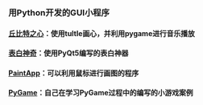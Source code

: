 ### 用Python开发的GUI小程序

#### [丘比特之心](https://github.com/King-Key/Blogger/tree/master/PythonApp/%E4%B8%98%E6%AF%94%E7%89%B9%E4%B9%8B%E5%BF%83)：使用tultle画心，并利用pygame进行音乐播放

#### [表白神奇](https://github.com/King-Key/Blogger/tree/master/PythonApp/%E8%A1%A8%E7%99%BD%E7%A5%9E%E5%99%A8)：使用PyQt5编写的表白神器

#### [PaintApp](https://github.com/King-Key/Blogger/tree/master/PythonApp/PaintApp)：可以利用鼠标进行画图的程序

#### [PyGame](https://github.com/King-Key/Blogger/tree/master/PythonApp/PyGame)：自己在学习PyGame过程中的编写的小游戏案例